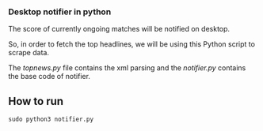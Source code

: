 ### Desktop notifier in python

The score of currently ongoing matches will be notified on desktop.

So, in order to fetch the top headlines, we will be using this Python script to scrape data.

The _topnews.py_ file contains the xml parsing and the _notifier.py_ contains the base code of notifier.

## How to run
```
sudo python3 notifier.py
```

